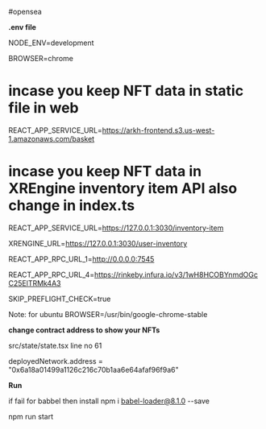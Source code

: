 #opensea

**.env file**

NODE_ENV=development

BROWSER=chrome

# incase you keep NFT data in static file in web

REACT_APP_SERVICE_URL=https://arkh-frontend.s3.us-west-1.amazonaws.com/basket

# incase you keep NFT data in XREngine inventory item API also change in index.ts

REACT_APP_SERVICE_URL=https://127.0.0.1:3030/inventory-item

XRENGINE_URL=https://127.0.0.1:3030/user-inventory

REACT_APP_RPC_URL_1=http://0.0.0.0:7545

REACT_APP_RPC_URL_4=https://rinkeby.infura.io/v3/1wH8HCOBYnmdOGcC25ElTRMk4A3

SKIP_PREFLIGHT_CHECK=true


Note: for ubuntu   BROWSER=/usr/bin/google-chrome-stable 

**change contract address to show your NFTs**

src/state/state.tsx line no 61

deployedNetwork.address = "0x6a18a01499a1126c216c70b1aa6e64afaf96f9a6"

**Run**

if fail for babbel then install
npm i babel-loader@8.1.0 --save

npm run start
